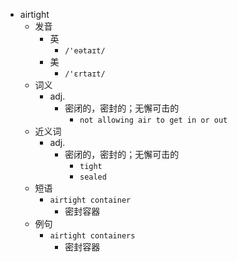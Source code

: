 - airtight
  - 发音
    - 英
      - `/'eətaɪt/`
    - 美
      - `/'ɛrtaɪt/`
  - 词义
    - adj.
      - 密闭的，密封的；无懈可击的
        - `not allowing air to get in or out`
  - 近义词
    - adj.
      - 密闭的，密封的；无懈可击的
        - `tight`
        - `sealed`
  - 短语
    - `airtight container`
      - 密封容器 
  - 例句
    - `airtight containers`
      - 密封容器


